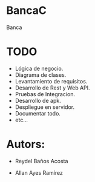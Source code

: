 # BancaC
Banca

# TODO
* Lógica de negocio.
* Diagrama de clases.
* Levantamiento de requisitos.
* Desarrollo de Rest y Web API.
* Pruebas de Integracion.
* Desarrollo de apk.
* Despliegue en servidor.
* Documentar todo.
* etc...


# Autors:
- Reydel Baños Acosta

- Allan Ayes Ramírez
